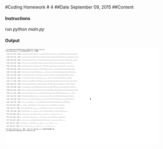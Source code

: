 #Coding Homework # 4 
##Date September 09, 2015 
##Content 
#### Instructions 
  run *python main.py*
#### Output 
![output](4-output-update.png?raw=true=150x100)  
